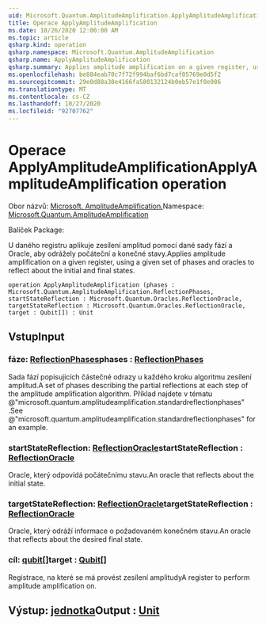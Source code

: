 ```yaml
---
uid: Microsoft.Quantum.AmplitudeAmplification.ApplyAmplitudeAmplification
title: Operace ApplyAmplitudeAmplification
ms.date: 10/26/2020 12:00:00 AM
ms.topic: article
qsharp.kind: operation
qsharp.namespace: Microsoft.Quantum.AmplitudeAmplification
qsharp.name: ApplyAmplitudeAmplification
qsharp.summary: Applies amplitude amplification on a given register, using a given set of phases and oracles to reflect about the initial and final states.
ms.openlocfilehash: be884eab70c7f72f994baf6bd7caf05769e0d5f2
ms.sourcegitcommit: 29e0d88a30e4166fa580132124b0eb57e1f0e986
ms.translationtype: MT
ms.contentlocale: cs-CZ
ms.lasthandoff: 10/27/2020
ms.locfileid: "92707762"
---
```

# <a name="applyamplitudeamplification-operation"></a><span data-ttu-id="cf4b1-102">Operace ApplyAmplitudeAmplification</span><span class="sxs-lookup"><span data-stu-id="cf4b1-102">ApplyAmplitudeAmplification operation</span></span>

<span data-ttu-id="cf4b1-103">Obor názvů: [Microsoft. AmplitudeAmplification.](xref:Microsoft.Quantum.AmplitudeAmplification)</span><span class="sxs-lookup"><span data-stu-id="cf4b1-103">Namespace: [Microsoft.Quantum.AmplitudeAmplification](xref:Microsoft.Quantum.AmplitudeAmplification)</span></span>

<span data-ttu-id="cf4b1-104">Balíček [](https://nuget.org/packages/)</span><span class="sxs-lookup"><span data-stu-id="cf4b1-104">Package: [](https://nuget.org/packages/)</span></span>


<span data-ttu-id="cf4b1-105">U daného registru aplikuje zesílení amplitud pomocí dané sady fází a Oracle, aby odrážely počáteční a konečné stavy.</span><span class="sxs-lookup"><span data-stu-id="cf4b1-105">Applies amplitude amplification on a given register, using a given set of phases and oracles to reflect about the initial and final states.</span></span>

```qsharp
operation ApplyAmplitudeAmplification (phases : Microsoft.Quantum.AmplitudeAmplification.ReflectionPhases, startStateReflection : Microsoft.Quantum.Oracles.ReflectionOracle, targetStateReflection : Microsoft.Quantum.Oracles.ReflectionOracle, target : Qubit[]) : Unit
```


## <a name="input"></a><span data-ttu-id="cf4b1-106">Vstup</span><span class="sxs-lookup"><span data-stu-id="cf4b1-106">Input</span></span>

### <a name="phases--reflectionphases"></a><span data-ttu-id="cf4b1-107">fáze: [ReflectionPhases](xref:Microsoft.Quantum.AmplitudeAmplification.ReflectionPhases)</span><span class="sxs-lookup"><span data-stu-id="cf4b1-107">phases : [ReflectionPhases](xref:Microsoft.Quantum.AmplitudeAmplification.ReflectionPhases)</span></span>

<span data-ttu-id="cf4b1-108">Sada fází popisujících částečné odrazy u každého kroku algoritmu zesílení amplitud.</span><span class="sxs-lookup"><span data-stu-id="cf4b1-108">A set of phases describing the partial reflections at each step of the amplitude amplification algorithm.</span></span> <span data-ttu-id="cf4b1-109">Příklad najdete v tématu @"microsoft.quantum.amplitudeamplification.standardreflectionphases" .</span><span class="sxs-lookup"><span data-stu-id="cf4b1-109">See @"microsoft.quantum.amplitudeamplification.standardreflectionphases" for an example.</span></span>


### <a name="startstatereflection--reflectionoracle"></a><span data-ttu-id="cf4b1-110">startStateReflection: [ReflectionOracle](xref:Microsoft.Quantum.Oracles.ReflectionOracle)</span><span class="sxs-lookup"><span data-stu-id="cf4b1-110">startStateReflection : [ReflectionOracle](xref:Microsoft.Quantum.Oracles.ReflectionOracle)</span></span>

<span data-ttu-id="cf4b1-111">Oracle, který odpovídá počátečnímu stavu.</span><span class="sxs-lookup"><span data-stu-id="cf4b1-111">An oracle that reflects about the initial state.</span></span>


### <a name="targetstatereflection--reflectionoracle"></a><span data-ttu-id="cf4b1-112">targetStateReflection: [ReflectionOracle](xref:Microsoft.Quantum.Oracles.ReflectionOracle)</span><span class="sxs-lookup"><span data-stu-id="cf4b1-112">targetStateReflection : [ReflectionOracle](xref:Microsoft.Quantum.Oracles.ReflectionOracle)</span></span>

<span data-ttu-id="cf4b1-113">Oracle, který odráží informace o požadovaném konečném stavu.</span><span class="sxs-lookup"><span data-stu-id="cf4b1-113">An oracle that reflects about the desired final state.</span></span>


### <a name="target--qubit"></a><span data-ttu-id="cf4b1-114">cíl: [qubit](xref:microsoft.quantum.lang-ref.qubit)[]</span><span class="sxs-lookup"><span data-stu-id="cf4b1-114">target : [Qubit](xref:microsoft.quantum.lang-ref.qubit)[]</span></span>

<span data-ttu-id="cf4b1-115">Registrace, na které se má provést zesílení amplitudy</span><span class="sxs-lookup"><span data-stu-id="cf4b1-115">A register to perform amplitude amplification on.</span></span>



## <a name="output--unit"></a><span data-ttu-id="cf4b1-116">Výstup: [jednotka](xref:microsoft.quantum.lang-ref.unit)</span><span class="sxs-lookup"><span data-stu-id="cf4b1-116">Output : [Unit](xref:microsoft.quantum.lang-ref.unit)</span></span>

